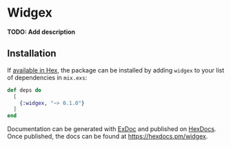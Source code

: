 # Widgex

**TODO: Add description**

## Installation

If [available in Hex](https://hex.pm/docs/publish), the package can be installed
by adding `widgex` to your list of dependencies in `mix.exs`:

```elixir
def deps do
  [
    {:widgex, "~> 0.1.0"}
  ]
end
```

Documentation can be generated with [ExDoc](https://github.com/elixir-lang/ex_doc)
and published on [HexDocs](https://hexdocs.pm). Once published, the docs can
be found at <https://hexdocs.pm/widgex>.

